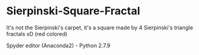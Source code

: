# Sierpinski-Square-Fractal
It's not the Sierpinski's carpet, it's a square made by 4 Sierpinski's triangle fractals xD (red colored)




Spyder editor (Anaconda2) - Python 2.7.9
